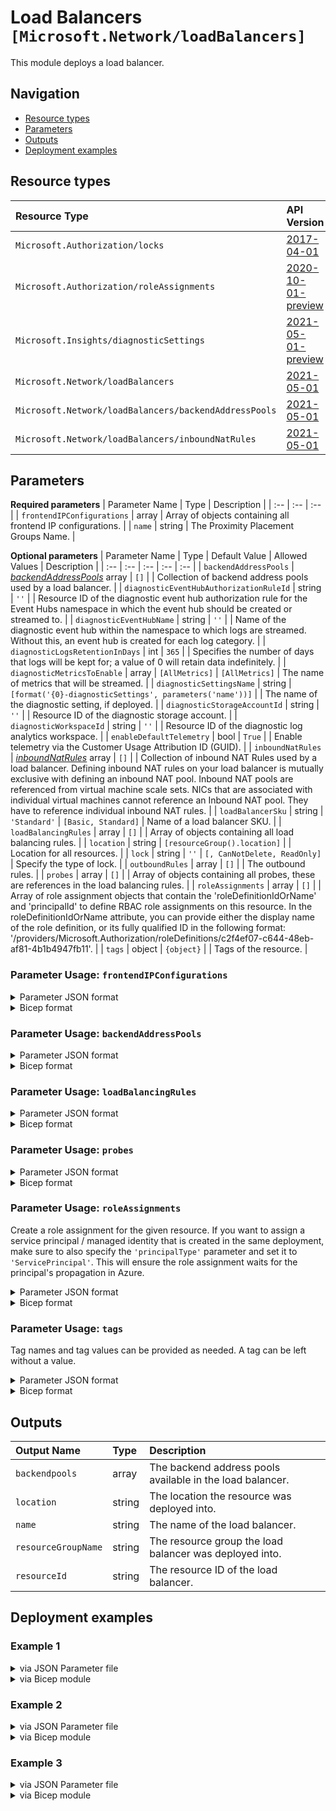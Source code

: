 # Load Balancers `[Microsoft.Network/loadBalancers]`

This module deploys a load balancer.

## Navigation

- [Resource types](#Resource-types)
- [Parameters](#Parameters)
- [Outputs](#Outputs)
- [Deployment examples](#Deployment-examples)

## Resource types

| Resource Type | API Version |
| :-- | :-- |
| `Microsoft.Authorization/locks` | [2017-04-01](https://docs.microsoft.com/en-us/azure/templates/Microsoft.Authorization/2017-04-01/locks) |
| `Microsoft.Authorization/roleAssignments` | [2020-10-01-preview](https://docs.microsoft.com/en-us/azure/templates/Microsoft.Authorization/2020-10-01-preview/roleAssignments) |
| `Microsoft.Insights/diagnosticSettings` | [2021-05-01-preview](https://docs.microsoft.com/en-us/azure/templates/Microsoft.Insights/2021-05-01-preview/diagnosticSettings) |
| `Microsoft.Network/loadBalancers` | [2021-05-01](https://docs.microsoft.com/en-us/azure/templates/Microsoft.Network/2021-05-01/loadBalancers) |
| `Microsoft.Network/loadBalancers/backendAddressPools` | [2021-05-01](https://docs.microsoft.com/en-us/azure/templates/Microsoft.Network/2021-05-01/loadBalancers/backendAddressPools) |
| `Microsoft.Network/loadBalancers/inboundNatRules` | [2021-05-01](https://docs.microsoft.com/en-us/azure/templates/Microsoft.Network/2021-05-01/loadBalancers/inboundNatRules) |

## Parameters

**Required parameters**
| Parameter Name | Type | Description |
| :-- | :-- | :-- |
| `frontendIPConfigurations` | array | Array of objects containing all frontend IP configurations. |
| `name` | string | The Proximity Placement Groups Name. |

**Optional parameters**
| Parameter Name | Type | Default Value | Allowed Values | Description |
| :-- | :-- | :-- | :-- | :-- |
| `backendAddressPools` | _[backendAddressPools](backendAddressPools/readme.md)_ array | `[]` |  | Collection of backend address pools used by a load balancer. |
| `diagnosticEventHubAuthorizationRuleId` | string | `''` |  | Resource ID of the diagnostic event hub authorization rule for the Event Hubs namespace in which the event hub should be created or streamed to. |
| `diagnosticEventHubName` | string | `''` |  | Name of the diagnostic event hub within the namespace to which logs are streamed. Without this, an event hub is created for each log category. |
| `diagnosticLogsRetentionInDays` | int | `365` |  | Specifies the number of days that logs will be kept for; a value of 0 will retain data indefinitely. |
| `diagnosticMetricsToEnable` | array | `[AllMetrics]` | `[AllMetrics]` | The name of metrics that will be streamed. |
| `diagnosticSettingsName` | string | `[format('{0}-diagnosticSettings', parameters('name'))]` |  | The name of the diagnostic setting, if deployed. |
| `diagnosticStorageAccountId` | string | `''` |  | Resource ID of the diagnostic storage account. |
| `diagnosticWorkspaceId` | string | `''` |  | Resource ID of the diagnostic log analytics workspace. |
| `enableDefaultTelemetry` | bool | `True` |  | Enable telemetry via the Customer Usage Attribution ID (GUID). |
| `inboundNatRules` | _[inboundNatRules](inboundNatRules/readme.md)_ array | `[]` |  | Collection of inbound NAT Rules used by a load balancer. Defining inbound NAT rules on your load balancer is mutually exclusive with defining an inbound NAT pool. Inbound NAT pools are referenced from virtual machine scale sets. NICs that are associated with individual virtual machines cannot reference an Inbound NAT pool. They have to reference individual inbound NAT rules. |
| `loadBalancerSku` | string | `'Standard'` | `[Basic, Standard]` | Name of a load balancer SKU. |
| `loadBalancingRules` | array | `[]` |  | Array of objects containing all load balancing rules. |
| `location` | string | `[resourceGroup().location]` |  | Location for all resources. |
| `lock` | string | `''` | `[, CanNotDelete, ReadOnly]` | Specify the type of lock. |
| `outboundRules` | array | `[]` |  | The outbound rules. |
| `probes` | array | `[]` |  | Array of objects containing all probes, these are references in the load balancing rules. |
| `roleAssignments` | array | `[]` |  | Array of role assignment objects that contain the 'roleDefinitionIdOrName' and 'principalId' to define RBAC role assignments on this resource. In the roleDefinitionIdOrName attribute, you can provide either the display name of the role definition, or its fully qualified ID in the following format: '/providers/Microsoft.Authorization/roleDefinitions/c2f4ef07-c644-48eb-af81-4b1b4947fb11'. |
| `tags` | object | `{object}` |  | Tags of the resource. |


### Parameter Usage: `frontendIPConfigurations`

<details>

<summary>Parameter JSON format</summary>

```json
"frontendIPConfigurations": {
    "value": [
        {
            "name": "p_hub-bfw-server-feip",
            "properties": {
                "publicIPAddressId": "[reference(variables('deploymentPIP-VPN')).outputs.publicIPAddressResourceId.value]",
                "subnetId": "",
                "privateIPAddress": ""
            }
        }
    ]
}
```

</details>

<details>

<summary>Bicep format</summary>

```bicep
frontendIPConfigurations: [
    {
        name: 'p_hub-bfw-server-feip'
        properties: {
            publicIPAddressId: '[reference(variables('deploymentPIP-VPN')).outputs.publicIPAddressResourceId.value]'
            subnetId: ''
            privateIPAddress: ''
        }
    }
]
```

</details>
<p>

### Parameter Usage: `backendAddressPools`

<details>

<summary>Parameter JSON format</summary>

```json
"backendAddressPools": {
    "value": [
        {
            "name": "p_hub-bfw-server-bepool",
            "properties": {
                "loadBalancerBackendAddresses": [
                    {
                        "name": "iacs-sh-main-pd-01-euw-rg-network_awefwa01p-nic-int-01ipconfig-internal",
                        "properties": {
                            "virtualNetwork": {
                                "id": "[reference(variables('deploymentVNET')).outputs.vNetResourceId.value]"
                            },
                            "ipAddress": "172.22.232.5"
                        }
                    },
                    {
                        "name": "iacs-sh-main-pd-01-euw-rg-network_awefwa01p-ha-nic-int-01ipconfig-internal",
                        "properties": {
                            "virtualNetwork": {
                                "id": "[reference(variables('deploymentVNET')).outputs.vNetResourceId.value]"
                            },
                            "ipAddress": "172.22.232.6"
                        }
                    }
                ]
            }
        }
    ]
}
```

</details>

<details>

<summary>Bicep format</summary>

```bicep
backendAddressPools: [
    {
        name: 'p_hub-bfw-server-bepool'
        properties: {
            loadBalancerBackendAddresses: [
                {
                    name: 'iacs-sh-main-pd-01-euw-rg-network_awefwa01p-nic-int-01ipconfig-internal'
                    properties: {
                        virtualNetwork: {
                            id: '[reference(variables('deploymentVNET')).outputs.vNetResourceId.value]'
                        }
                        ipAddress: '172.22.232.5'
                    }
                }
                {
                    name: 'iacs-sh-main-pd-01-euw-rg-network_awefwa01p-ha-nic-int-01ipconfig-internal'
                    properties: {
                        virtualNetwork: {
                            id: '[reference(variables('deploymentVNET')).outputs.vNetResourceId.value]'
                        }
                        ipAddress: '172.22.232.6'
                    }
                }
            ]
        }
    }
]
```

</details>
<p>

### Parameter Usage: `loadBalancingRules`

<details>

<summary>Parameter JSON format</summary>

```json
"loadBalancingRules": {
    "value": [
        {
            "name": "p_hub-bfw-server-IPSEC-IKE-lbrule",
            "properties": {
                "frontendIPConfigurationName": "p_hub-bfw-server-feip",
                "backendAddressPoolName": "p_hub-bfw-server-bepool",
                "protocol": "Udp",
                "frontendPort": 500,
                "backendPort": 500,
                "enableFloatingIP": false,
                "idleTimeoutInMinutes": 5,
                "probeName": "p_hub-bfw-server-tcp-65001-probe"
            }
        },
        {
            "name": "p_hub-bfw-server-IPSEC-NATT-lbrule",
            "properties": {
                "frontendIPConfigurationName": "p_hub-bfw-server-feip",
                "backendAddressPoolName": "p_hub-bfw-server-bepool",
                "protocol": "Udp",
                "frontendPort": 4500,
                "backendPort": 4500,
                "enableFloatingIP": false,
                "idleTimeoutInMinutes": 5,
                "probeName": "p_hub-bfw-server-tcp-65001-probe"
            }
        },
        {
            "name": "p_hub-bfw-server-TINA-UDP-lbrule",
            "properties": {
                "frontendIPConfigurationName": "p_hub-bfw-server-feip",
                "backendAddressPoolName": "p_hub-bfw-server-bepool",
                "protocol": "Udp",
                "frontendPort": 691,
                "backendPort": 691,
                "enableFloatingIP": false,
                "idleTimeoutInMinutes": 5,
                "probeName": "p_hub-bfw-server-tcp-65001-probe"
            }
        },
        {
            "name": "p_hub-bfw-server-TINA-TCP-lbrule",
            "properties": {
                "frontendIPConfigurationName": "p_hub-bfw-server-feip",
                "backendAddressPoolName": "p_hub-bfw-server-bepool",
                "protocol": "Tcp",
                "frontendPort": 691,
                "backendPort": 691,
                "enableFloatingIP": false,
                "idleTimeoutInMinutes": 5,
                "probeName": "p_hub-bfw-server-tcp-65001-probe"
            }
        }
    ]
}
```

</details>

<details>

<summary>Bicep format</summary>

```bicep
loadBalancingRules: [
    {
        name: 'p_hub-bfw-server-IPSEC-IKE-lbrule'
        properties: {
            frontendIPConfigurationName: 'p_hub-bfw-server-feip'
            backendAddressPoolName: 'p_hub-bfw-server-bepool'
            protocol: 'Udp'
            frontendPort: 500
            backendPort: 500
            enableFloatingIP: false
            idleTimeoutInMinutes: 5
            probeName: 'p_hub-bfw-server-tcp-65001-probe'
        }
    }
    {
        name: 'p_hub-bfw-server-IPSEC-NATT-lbrule'
        properties: {
            frontendIPConfigurationName: 'p_hub-bfw-server-feip'
            backendAddressPoolName: 'p_hub-bfw-server-bepool'
            protocol: 'Udp'
            frontendPort: 4500
            backendPort: 4500
            enableFloatingIP: false
            idleTimeoutInMinutes: 5
            probeName: 'p_hub-bfw-server-tcp-65001-probe'
        }
    }
    {
        name: 'p_hub-bfw-server-TINA-UDP-lbrule'
        properties: {
            frontendIPConfigurationName: 'p_hub-bfw-server-feip'
            backendAddressPoolName: 'p_hub-bfw-server-bepool'
            protocol: 'Udp'
            frontendPort: 691
            backendPort: 691
            enableFloatingIP: false
            idleTimeoutInMinutes: 5
            probeName: 'p_hub-bfw-server-tcp-65001-probe'
        }
    }
    {
        name: 'p_hub-bfw-server-TINA-TCP-lbrule'
        properties: {
            frontendIPConfigurationName: 'p_hub-bfw-server-feip'
            backendAddressPoolName: 'p_hub-bfw-server-bepool'
            protocol: 'Tcp'
            frontendPort: 691
            backendPort: 691
            enableFloatingIP: false
            idleTimeoutInMinutes: 5
            probeName: 'p_hub-bfw-server-tcp-65001-probe'
        }
    }
]
```

</details>
<p>

### Parameter Usage: `probes`

<details>

<summary>Parameter JSON format</summary>

```json
"probes": {
    "value": [
        {
            "name": "p_hub-bfw-server-tcp-65001-probe",
            "properties": {
                "protocol": "Tcp",
                "port": 65001,
                "intervalInSeconds": 5,
                "numberOfProbes": 2
            }
        }
    ]
}
```

</details>

<details>

<summary>Bicep format</summary>

```bicep
probes: [
    {
        name: 'p_hub-bfw-server-tcp-65001-probe'
        properties: {
            protocol: 'Tcp'
            port: 65001
            intervalInSeconds: 5
            numberOfProbes: 2
        }
    }
]
```

</details>
<p>

### Parameter Usage: `roleAssignments`

Create a role assignment for the given resource. If you want to assign a service principal / managed identity that is created in the same deployment, make sure to also specify the `'principalType'` parameter and set it to `'ServicePrincipal'`. This will ensure the role assignment waits for the principal's propagation in Azure.

<details>

<summary>Parameter JSON format</summary>

```json
"roleAssignments": {
    "value": [
        {
            "roleDefinitionIdOrName": "Reader",
            "description": "Reader Role Assignment",
            "principalIds": [
                "12345678-1234-1234-1234-123456789012", // object 1
                "78945612-1234-1234-1234-123456789012" // object 2
            ]
        },
        {
            "roleDefinitionIdOrName": "/providers/Microsoft.Authorization/roleDefinitions/c2f4ef07-c644-48eb-af81-4b1b4947fb11",
            "principalIds": [
                "12345678-1234-1234-1234-123456789012" // object 1
            ],
            "principalType": "ServicePrincipal"
        }
    ]
}
```

</details>

<details>

<summary>Bicep format</summary>

```bicep
roleAssignments: [
    {
        roleDefinitionIdOrName: 'Reader'
        description: 'Reader Role Assignment'
        principalIds: [
            '12345678-1234-1234-1234-123456789012' // object 1
            '78945612-1234-1234-1234-123456789012' // object 2
        ]
    }
    {
        roleDefinitionIdOrName: '/providers/Microsoft.Authorization/roleDefinitions/c2f4ef07-c644-48eb-af81-4b1b4947fb11'
        principalIds: [
            '12345678-1234-1234-1234-123456789012' // object 1
        ]
        principalType: 'ServicePrincipal'
    }
]
```

</details>
<p>

### Parameter Usage: `tags`

Tag names and tag values can be provided as needed. A tag can be left without a value.

<details>

<summary>Parameter JSON format</summary>

```json
"tags": {
    "value": {
        "Environment": "Non-Prod",
        "Contact": "test.user@testcompany.com",
        "PurchaseOrder": "1234",
        "CostCenter": "7890",
        "ServiceName": "DeploymentValidation",
        "Role": "DeploymentValidation"
    }
}
```

</details>

<details>

<summary>Bicep format</summary>

```bicep
tags: {
    Environment: 'Non-Prod'
    Contact: 'test.user@testcompany.com'
    PurchaseOrder: '1234'
    CostCenter: '7890'
    ServiceName: 'DeploymentValidation'
    Role: 'DeploymentValidation'
}
```

</details>
<p>

## Outputs

| Output Name | Type | Description |
| :-- | :-- | :-- |
| `backendpools` | array | The backend address pools available in the load balancer. |
| `location` | string | The location the resource was deployed into. |
| `name` | string | The name of the load balancer. |
| `resourceGroupName` | string | The resource group the load balancer was deployed into. |
| `resourceId` | string | The resource ID of the load balancer. |

## Deployment examples

<h3>Example 1</h3>

<details>

<summary>via JSON Parameter file</summary>

```json
{
    "$schema": "https://schema.management.azure.com/schemas/2019-04-01/deploymentParameters.json#",
    "contentVersion": "1.0.0.0",
    "parameters": {
        "name": {
            "value": "<<namePrefix>>-az-lb-internal-001"
        },
        "loadBalancerSku": {
            "value": "Standard"
        },
        "frontendIPConfigurations": {
            "value": [
                {
                    "name": "privateIPConfig1",
                    "subnetId": "/subscriptions/<<subscriptionId>>/resourceGroups/validation-rg/providers/Microsoft.Network/virtualNetworks/adp-<<namePrefix>>-az-vnet-x-001/subnets/<<namePrefix>>-az-subnet-x-001"
                }
            ]
        },
        "backendAddressPools": {
            "value": [
                {
                    "name": "servers"
                }
            ]
        },
        "probes": {
            "value": [
                {
                    "name": "probe1",
                    "protocol": "Tcp",
                    "port": "62000",
                    "intervalInSeconds": 5,
                    "numberOfProbes": 2
                }
            ]
        },
        "loadBalancingRules": {
            "value": [
                {
                    "name": "privateIPLBRule1",
                    "frontendIPConfigurationName": "privateIPConfig1",
                    "frontendPort": 0,
                    "backendPort": 0,
                    "enableFloatingIP": true,
                    "idleTimeoutInMinutes": 4,
                    "protocol": "All",
                    "loadDistribution": "Default",
                    "probeName": "probe1",
                    "disableOutboundSnat": true,
                    "enableTcpReset": false,
                    "backendAddressPoolName": "servers"
                }
            ]
        },
        "inboundNatRules": {
            "value": [
                {
                    "name": "inboundNatRule1",
                    "frontendIPConfigurationName": "privateIPConfig1",
                    "frontendPort": 443,
                    "backendPort": 443,
                    "enableFloatingIP": false,
                    "idleTimeoutInMinutes": 4,
                    "protocol": "Tcp",
                    "enableTcpReset": false
                },
                {
                    "name": "inboundNatRule2",
                    "frontendIPConfigurationName": "privateIPConfig1",
                    "frontendPort": 3389,
                    "backendPort": 3389
                }
            ]
        },
        "roleAssignments": {
            "value": [
                {
                    "roleDefinitionIdOrName": "Reader",
                    "principalIds": [
                        "<<deploymentSpId>>"
                    ]
                }
            ]
        },
        "diagnosticLogsRetentionInDays": {
            "value": 7
        },
        "diagnosticStorageAccountId": {
            "value": "/subscriptions/<<subscriptionId>>/resourceGroups/validation-rg/providers/Microsoft.Storage/storageAccounts/adp<<namePrefix>>azsax001"
        },
        "diagnosticWorkspaceId": {
            "value": "/subscriptions/<<subscriptionId>>/resourcegroups/validation-rg/providers/microsoft.operationalinsights/workspaces/adp-<<namePrefix>>-az-law-x-001"
        },
        "diagnosticEventHubAuthorizationRuleId": {
            "value": "/subscriptions/<<subscriptionId>>/resourceGroups/validation-rg/providers/Microsoft.EventHub/namespaces/adp-<<namePrefix>>-az-evhns-x-001/AuthorizationRules/RootManageSharedAccessKey"
        },
        "diagnosticEventHubName": {
            "value": "adp-<<namePrefix>>-az-evh-x-001"
        }
    }
}

```

</details>

<details>

<summary>via Bicep module</summary>

```bicep
module loadBalancers './Microsoft.Network/loadBalancers/deploy.bicep' = {
  name: '${uniqueString(deployment().name)}-loadBalancers'
  params: {
    name: '<<namePrefix>>-az-lb-internal-001'
    loadBalancerSku: 'Standard'
    frontendIPConfigurations: [
      {
        name: 'privateIPConfig1'
        subnetId: '/subscriptions/<<subscriptionId>>/resourceGroups/validation-rg/providers/Microsoft.Network/virtualNetworks/adp-<<namePrefix>>-az-vnet-x-001/subnets/<<namePrefix>>-az-subnet-x-001'
      }
    ]
    backendAddressPools: [
      {
        name: 'servers'
      }
    ]
    probes: [
      {
        name: 'probe1'
        protocol: 'Tcp'
        port: '62000'
        intervalInSeconds: 5
        numberOfProbes: 2
      }
    ]
    loadBalancingRules: [
      {
        name: 'privateIPLBRule1'
        frontendIPConfigurationName: 'privateIPConfig1'
        frontendPort: 0
        backendPort: 0
        enableFloatingIP: true
        idleTimeoutInMinutes: 4
        protocol: 'All'
        loadDistribution: 'Default'
        probeName: 'probe1'
        disableOutboundSnat: true
        enableTcpReset: false
        backendAddressPoolName: 'servers'
      }
    ]
    inboundNatRules: [
      {
        name: 'inboundNatRule1'
        frontendIPConfigurationName: 'privateIPConfig1'
        frontendPort: 443
        backendPort: 443
        enableFloatingIP: false
        idleTimeoutInMinutes: 4
        protocol: 'Tcp'
        enableTcpReset: false
      }
      {
        name: 'inboundNatRule2'
        frontendIPConfigurationName: 'privateIPConfig1'
        frontendPort: 3389
        backendPort: 3389
      }
    ]
    roleAssignments: [
      {
        roleDefinitionIdOrName: 'Reader'
        principalIds: [
          '<<deploymentSpId>>'
        ]
      }
    ]
    diagnosticLogsRetentionInDays: 7
    diagnosticStorageAccountId: '/subscriptions/<<subscriptionId>>/resourceGroups/validation-rg/providers/Microsoft.Storage/storageAccounts/adp<<namePrefix>>azsax001'
    diagnosticWorkspaceId: '/subscriptions/<<subscriptionId>>/resourcegroups/validation-rg/providers/microsoft.operationalinsights/workspaces/adp-<<namePrefix>>-az-law-x-001'
    diagnosticEventHubAuthorizationRuleId: '/subscriptions/<<subscriptionId>>/resourceGroups/validation-rg/providers/Microsoft.EventHub/namespaces/adp-<<namePrefix>>-az-evhns-x-001/AuthorizationRules/RootManageSharedAccessKey'
    diagnosticEventHubName: 'adp-<<namePrefix>>-az-evh-x-001'
  }
}
```

</details>
<p>

<h3>Example 2</h3>

<details>

<summary>via JSON Parameter file</summary>

```json
{
    "$schema": "https://schema.management.azure.com/schemas/2019-04-01/deploymentParameters.json#",
    "contentVersion": "1.0.0.0",
    "parameters": {
        "name": {
            "value": "<<namePrefix>>-az-lb-min-001"
        },
        "frontendIPConfigurations": {
            "value": [
                {
                    "name": "publicIPConfig1",
                    "publicIPAddressId": "/subscriptions/<<subscriptionId>>/resourceGroups/validation-rg/providers/Microsoft.Network/publicIPAddresses/adp-<<namePrefix>>-az-pip-min-lb"
                }
            ]
        }
    }
}

```

</details>

<details>

<summary>via Bicep module</summary>

```bicep
module loadBalancers './Microsoft.Network/loadBalancers/deploy.bicep' = {
  name: '${uniqueString(deployment().name)}-loadBalancers'
  params: {
    name: '<<namePrefix>>-az-lb-min-001'
    frontendIPConfigurations: [
      {
        name: 'publicIPConfig1'
        publicIPAddressId: '/subscriptions/<<subscriptionId>>/resourceGroups/validation-rg/providers/Microsoft.Network/publicIPAddresses/adp-<<namePrefix>>-az-pip-min-lb'
      }
    ]
  }
}
```

</details>
<p>

<h3>Example 3</h3>

<details>

<summary>via JSON Parameter file</summary>

```json
{
    "$schema": "https://schema.management.azure.com/schemas/2019-04-01/deploymentParameters.json#",
    "contentVersion": "1.0.0.0",
    "parameters": {
        "name": {
            "value": "<<namePrefix>>-az-lb-x-001"
        },
        "lock": {
            "value": "CanNotDelete"
        },
        "frontendIPConfigurations": {
            "value": [
                {
                    "name": "publicIPConfig1",
                    "publicIPAddressId": "/subscriptions/<<subscriptionId>>/resourceGroups/validation-rg/providers/Microsoft.Network/publicIPAddresses/adp-<<namePrefix>>-az-pip-x-lb"
                }
            ]
        },
        "backendAddressPools": {
            "value": [
                {
                    "name": "backendAddressPool1"
                },
                {
                    "name": "backendAddressPool2"
                }
            ]
        },
        "loadBalancingRules": {
            "value": [
                {
                    "name": "publicIPLBRule1",
                    "frontendIPConfigurationName": "publicIPConfig1",
                    "frontendPort": 80,
                    "backendPort": 80,
                    "enableFloatingIP": false,
                    "idleTimeoutInMinutes": 5,
                    "protocol": "Tcp",
                    "enableTcpReset": false,
                    "loadDistribution": "Default",
                    "disableOutboundSnat": true,
                    "probeName": "probe1",
                    "backendAddressPoolName": "backendAddressPool1"
                },
                {
                    "name": "publicIPLBRule2",
                    "frontendIPConfigurationName": "publicIPConfig1",
                    "frontendPort": 8080,
                    "backendPort": 8080,
                    "loadDistribution": "Default",
                    "probeName": "probe2",
                    "backendAddressPoolName": "backendAddressPool2"
                }
            ]
        },
        "inboundNatRules": {
            "value": [
                {
                    "name": "inboundNatRule1",
                    "frontendIPConfigurationName": "publicIPConfig1",
                    "frontendPort": 443,
                    "backendPort": 443,
                    "enableFloatingIP": false,
                    "idleTimeoutInMinutes": 4,
                    "protocol": "Tcp",
                    "enableTcpReset": false
                },
                {
                    "name": "inboundNatRule2",
                    "frontendIPConfigurationName": "publicIPConfig1",
                    "frontendPort": 3389,
                    "backendPort": 3389
                }
            ]
        },
        "outboundRules": {
            "value": [
                {
                    "name": "outboundRule1",
                    "frontendIPConfigurationName": "publicIPConfig1",
                    "backendAddressPoolName": "backendAddressPool1",
                    "allocatedOutboundPorts": 63984
                }
            ]
        },
        "probes": {
            "value": [
                {
                    "name": "probe1",
                    "protocol": "Tcp",
                    "port": 80,
                    "intervalInSeconds": 10,
                    "numberOfProbes": 5
                },
                {
                    "name": "probe2",
                    "protocol": "Https",
                    "port": 443,
                    "requestPath": "/"
                }
            ]
        },
        "roleAssignments": {
            "value": [
                {
                    "roleDefinitionIdOrName": "Reader",
                    "principalIds": [
                        "<<deploymentSpId>>"
                    ]
                }
            ]
        },
        "diagnosticLogsRetentionInDays": {
            "value": 7
        },
        "diagnosticStorageAccountId": {
            "value": "/subscriptions/<<subscriptionId>>/resourceGroups/validation-rg/providers/Microsoft.Storage/storageAccounts/adp<<namePrefix>>azsax001"
        },
        "diagnosticWorkspaceId": {
            "value": "/subscriptions/<<subscriptionId>>/resourcegroups/validation-rg/providers/microsoft.operationalinsights/workspaces/adp-<<namePrefix>>-az-law-x-001"
        },
        "diagnosticEventHubAuthorizationRuleId": {
            "value": "/subscriptions/<<subscriptionId>>/resourceGroups/validation-rg/providers/Microsoft.EventHub/namespaces/adp-<<namePrefix>>-az-evhns-x-001/AuthorizationRules/RootManageSharedAccessKey"
        },
        "diagnosticEventHubName": {
            "value": "adp-<<namePrefix>>-az-evh-x-001"
        }
    }
}

```

</details>

<details>

<summary>via Bicep module</summary>

```bicep
module loadBalancers './Microsoft.Network/loadBalancers/deploy.bicep' = {
  name: '${uniqueString(deployment().name)}-loadBalancers'
  params: {
    name: '<<namePrefix>>-az-lb-x-001'
    lock: 'CanNotDelete'
    frontendIPConfigurations: [
      {
        name: 'publicIPConfig1'
        publicIPAddressId: '/subscriptions/<<subscriptionId>>/resourceGroups/validation-rg/providers/Microsoft.Network/publicIPAddresses/adp-<<namePrefix>>-az-pip-x-lb'
      }
    ]
    backendAddressPools: [
      {
        name: 'backendAddressPool1'
      }
      {
        name: 'backendAddressPool2'
      }
    ]
    loadBalancingRules: [
      {
        name: 'publicIPLBRule1'
        frontendIPConfigurationName: 'publicIPConfig1'
        frontendPort: 80
        backendPort: 80
        enableFloatingIP: false
        idleTimeoutInMinutes: 5
        protocol: 'Tcp'
        enableTcpReset: false
        loadDistribution: 'Default'
        disableOutboundSnat: true
        probeName: 'probe1'
        backendAddressPoolName: 'backendAddressPool1'
      }
      {
        name: 'publicIPLBRule2'
        frontendIPConfigurationName: 'publicIPConfig1'
        frontendPort: 8080
        backendPort: 8080
        loadDistribution: 'Default'
        probeName: 'probe2'
        backendAddressPoolName: 'backendAddressPool2'
      }
    ]
    inboundNatRules: [
      {
        name: 'inboundNatRule1'
        frontendIPConfigurationName: 'publicIPConfig1'
        frontendPort: 443
        backendPort: 443
        enableFloatingIP: false
        idleTimeoutInMinutes: 4
        protocol: 'Tcp'
        enableTcpReset: false
      }
      {
        name: 'inboundNatRule2'
        frontendIPConfigurationName: 'publicIPConfig1'
        frontendPort: 3389
        backendPort: 3389
      }
    ]
    outboundRules: [
      {
        name: 'outboundRule1'
        frontendIPConfigurationName: 'publicIPConfig1'
        backendAddressPoolName: 'backendAddressPool1'
        allocatedOutboundPorts: 63984
      }
    ]
    probes: [
      {
        name: 'probe1'
        protocol: 'Tcp'
        port: 80
        intervalInSeconds: 10
        numberOfProbes: 5
      }
      {
        name: 'probe2'
        protocol: 'Https'
        port: 443
        requestPath: '/'
      }
    ]
    roleAssignments: [
      {
        roleDefinitionIdOrName: 'Reader'
        principalIds: [
          '<<deploymentSpId>>'
        ]
      }
    ]
    diagnosticLogsRetentionInDays: 7
    diagnosticStorageAccountId: '/subscriptions/<<subscriptionId>>/resourceGroups/validation-rg/providers/Microsoft.Storage/storageAccounts/adp<<namePrefix>>azsax001'
    diagnosticWorkspaceId: '/subscriptions/<<subscriptionId>>/resourcegroups/validation-rg/providers/microsoft.operationalinsights/workspaces/adp-<<namePrefix>>-az-law-x-001'
    diagnosticEventHubAuthorizationRuleId: '/subscriptions/<<subscriptionId>>/resourceGroups/validation-rg/providers/Microsoft.EventHub/namespaces/adp-<<namePrefix>>-az-evhns-x-001/AuthorizationRules/RootManageSharedAccessKey'
    diagnosticEventHubName: 'adp-<<namePrefix>>-az-evh-x-001'
  }
}
```

</details>
<p>
